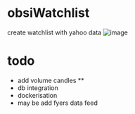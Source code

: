 # obsiWatchlist
create watchlist with yahoo data
![image](https://github.com/user-attachments/assets/79c25d06-05fc-4bcf-9081-5a68dd255c48)

# todo
 - add volume candles **
 - db integration
 - dockerisation
 - may be add fyers data feed 
